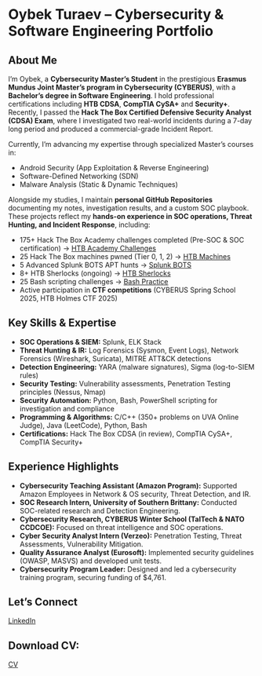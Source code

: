 # Oybek Turaev – Cybersecurity & Software Engineering Portfolio

## About Me

I’m Oybek, a **Cybersecurity Master’s Student** in the prestigious **Erasmus Mundus Joint Master’s program in Cybersecurity (CYBERUS)**, with a **Bachelor’s degree in Software Engineering**. I hold professional certifications including **HTB CDSA**, **CompTIA CySA+** and **Security+**. Recently, I passed the **Hack The Box Certified Defensive Security Analyst (CDSA) Exam**, where I investigated two real-world incidents during a 7-day long period and produced a commercial-grade Incident Report.

Currently, I’m advancing my expertise through specialized Master’s courses in:
- Android Security (App Exploitation & Reverse Engineering)
- Software-Defined Networking (SDN)
- Malware Analysis (Static & Dynamic Techniques)

Alongside my studies, I maintain **personal GitHub Repositories** documenting my notes, investigation results, and a custom SOC playbook. These projects reflect my **hands-on experience in SOC operations, Threat Hunting, and Incident Response**, including:
- 175+ Hack The Box Academy challenges completed (Pre-SOC & SOC certification) → [HTB Academy Challenges](https://shorturl.at/iyIPF)
- 25 Hack The Box machines pwned (Tier 0, 1, 2) → [HTB Machines](https://github.com/oybek-turaev-cyber/HTB-CDSA-Prep/tree/main/CDSA-Exam-Practical-Labs/lab-machines/starting_point)
- 5 Advanced Splunk BOTS APT hunts → [Splunk BOTS](https://github.com/oybek-turaev-cyber/HTB-CDSA-Prep/tree/main/CDSA-Exam-Practical-Labs/lab-machines/bots_splunk)
- 8+ HTB Sherlocks (ongoing) → [HTB Sherlocks](https://shorturl.at/ds2V3)
- 25 Bash scripting challenges → [Bash Practice](https://shorturl.at/0zGtU)
- Active participation in **CTF competitions** (CYBERUS Spring School 2025, HTB Holmes CTF 2025)

## Key Skills & Expertise

- **SOC Operations & SIEM:** Splunk, ELK Stack
- **Threat Hunting & IR:** Log Forensics (Sysmon, Event Logs), Network Forensics (Wireshark, Suricata), MITRE ATT&CK detections
- **Detection Engineering:** YARA (malware signatures), Sigma (log-to-SIEM rules)
- **Security Testing:** Vulnerability assessments, Penetration Testing principles (Nessus, Nmap)
- **Security Automation:** Python, Bash, PowerShell scripting for investigation and compliance
- **Programming & Algorithms:** C/C++ (350+ problems on UVA Online Judge), Java (LeetCode), Python, Bash
- **Certifications:** Hack The Box CDSA (in review), CompTIA CySA+, CompTIA Security+

## Experience Highlights

- **Cybersecurity Teaching Assistant (Amazon Program):** Supported Amazon Employees in Network & OS security, Threat Detection, and IR.
- **SOC Research Intern, University of Southern Brittany:** Conducted SOC-related research and Detection Engineering.
- **Cybersecurity Research, CYBERUS Winter School (TalTech & NATO CCDCOE):** Focused on threat intelligence and SOC operations.
- **Cyber Security Analyst Intern (Verzeo):** Penetration Testing, Threat Assessments, Vulnerability Mitigation.
- **Quality Assurance Analyst (Eurosoft):** Implemented security guidelines (OWASP, MASVS) and developed unit tests.
- **Cybersecurity Program Leader:** Designed and led a cybersecurity training program, securing funding of $4,761.

## Let’s Connect

[LinkedIn](https://linkedin.com/in/oybek-turaev)

## Download CV:

[CV](https://oybek-turaev-cyber.github.io/oybek-turaev-cyber/Oybek_Turaev_CV.pdf)
